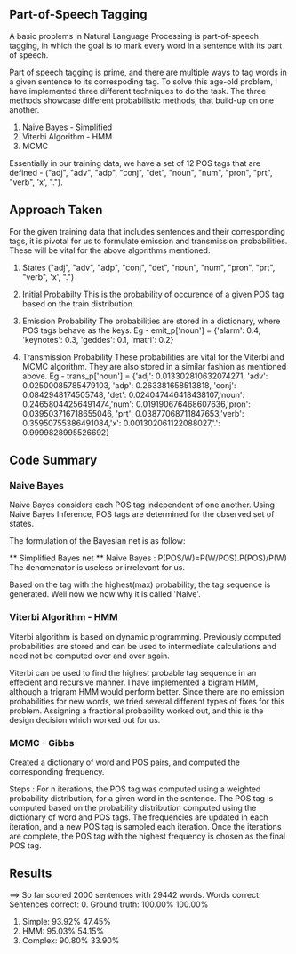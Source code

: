 ## Part-of-Speech Tagging
A basic problems in Natural Language Processing is part-of-speech tagging, in which the goal is to mark every word in a sentence with its part of speech.

Part of speech tagging is prime, and there are multiple ways to tag words in a given sentence to its correspoding tag. To solve this age-old problem, I have implemented three different techniques to do the task. The three methods showcase different probabilistic methods, that build-up on one another.

1) Naive Bayes - Simplified
2) Viterbi Algorithm - HMM
3) MCMC

Essentially in our training data, we have a set of 12 POS tags that are defined - 
("adj", "adv", "adp", "conj", "det", "noun", "num", "pron", "prt", "verb", 'x', ".").


## Approach Taken

For the given training data that includes sentences and their corresponding tags, it is pivotal for us to formulate emission and transmission probabilities. These will be vital for the above algorithms mentioned. 

1) States
("adj", "adv", "adp", "conj", "det", "noun", "num", "pron", "prt", "verb", 'x', ".")

2) Initial Probabilty
This is the probability of occurence of a given POS tag based on the train distribution.

3) Emission Probability
The probabilities are stored in a dictionary, where POS tags behave as the keys. 
Eg - emit_p['noun'] = {'alarm': 0.4, 'keynotes': 0.3, 'geddes': 0.1, 'matri': 0.2}

4) Transmission Probability
These probabilities are vital for the Viterbi and MCMC algorithm. They are also stored in a similar fashion as mentioned above.
Eg -   trans_p['noun'] = {'adj': 0.013302810632074271,
 'adv': 0.02500085785479103, 'adp': 0.263381658513818, 'conj': 0.0842948174505748, 'det': 0.024047446418438107,'noun': 0.24658044256491474,'num': 0.019190676468607636,'pron': 0.039503716718655046, 'prt': 0.03877068711847653,'verb': 0.35950755386491084,'x': 0.001302061122088027,'.': 0.9999828995526692}

## Code Summary

###   Naive Bayes 

Naive Bayes considers each POS tag independent of one another. Using Naive Bayes Inference, POS tags are determined for the observed set of states.

The formulation of the Bayesian net is as follow: 

** Simplified Bayes net ** 
Naive Bayes  : P(POS/W)=P(W/POS).P(POS)/P(W)  
The denomenator is useless or irrelevant for us.

Based on the tag with the highest(max) probability, the tag sequence is generated. Well now we now why it is called 'Naive'.

### Viterbi Algorithm - HMM

Viterbi algorithm is based on dynamic programming. Previously computed probabilities are stored and can be used to intermediate calculations and need not be computed over and over again.


Viterbi can be used to find the highest probable tag sequence in an effecient and recursive manner. I have implemented a bigram HMM, although a trigram HMM would perform better.  Since there are no emission probabilities for new words, we tried several different types of fixes for this problem. Assigning a fractional probability worked out, and this is the design decision which worked out for us. 

### MCMC - Gibbs

Created a dictionary of word and POS pairs, and computed the corresponding frequency. 

Steps :
For n iterations, the POS tag was computed using a weighted probability distribution, for a given word in the sentence. 
The POS tag is computed based on the probability distribution computed using the dictionary of word and POS tags.
The frequencies are updated in each iteration, and a new POS tag is sampled each iteration.
Once the iterations are complete, the POS tag with the highest frequency is chosen as the final POS tag.

## Results

==> So far scored 2000 sentences with 29442 words.
                   Words correct:     Sentences correct: 
   0. Ground truth:      100.00%              100.00%
   1. Simple:             93.92%               47.45%
   2. HMM:                95.03%               54.15%
   3. Complex:            90.80%               33.90%
